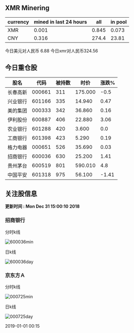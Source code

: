 ## XMR Minering

|currency|mined in last 24 hours|all|in pool|
|---|---|---|---|
|XMR|0.001|0.845|0.073|
|CNY|0.316|274.4|23.81|

今日美元对人民币 6.88	今日xmr对人民币324.56


## 今日重仓股 

|股名|代码|被持数|时价|涨跌%|
|---|---|---|---|---|
|长春高新|000661|311|175.000|-0.5|
|兴业银行|601166|335|14.940|0.47|
|美的集团|000333|342|36.860|0.16|
|伊利股份|600887|406|22.880|3.06|
|农业银行|601288|420|3.600|0.0|
|工商银行|601398|423|5.290|0.19|
|格力电器|000651|526|35.690|0.03|
|招商银行|600036|630|25.200|1.41|
|贵州茅台|600519|801|590.010|4.8|
|中国平安|601318|975|56.100|-1.41|

## 关注股信息
**更新时间 : Mon Dec 31 15:00:10 2018**
### 招商银行 
分时k线

![600036min](http://image.sinajs.cn/newchart/min/n/sh600036.gif)

日k线

![600036day](http://image.sinajs.cn/newchart/daily/n/sh600036.gif)

### 京东方Ａ 
分时k线

![000725min](http://image.sinajs.cn/newchart/min/n/sz000725.gif)

日k线

![000725day](http://image.sinajs.cn/newchart/daily/n/sz000725.gif)

2019-01-01 00:15